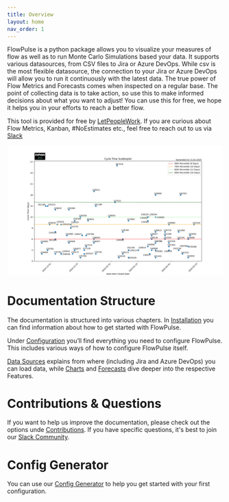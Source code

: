 ```yaml
---
title: Overview
layout: home
nav_order: 1
---
```


FlowPulse is a python package allows you to visualize your measures of flow as well as to run Monte Carlo Simulations based your data. It supports various datasources, from CSV files to Jira or Azure DevOps.
While csv is the most flexible datasource, the connection to your Jira or Azure DevOps will allow you to run it continuously with the latest data. The true power of Flow Metrics and Forecasts comes when inspected on a regular base. The point of collecting data is to take action, so use this to make informed decisions about what you want to adjust! You can use this for free, we hope it helps you in your efforts to reach a better flow.

This tool is provided for free by [LetPeopleWork](https://letpeople.work). If you are curious about Flow Metrics, Kanban, #NoEstimates etc., feel free to reach out to us via [Slack](https://join.slack.com/t/let-people-work/shared_invite/zt-2y0zfim85-qhbgt8N0yw90G1P~JWXvlg)

![Cycle Time Scatterplot](./assets/charts/CycleTime.png)

# Documentation Structure
The documentation is structured into various chapters. In [Installation](./installation/installation.html) you can find information about how to get started with FlowPulse.

Under [Configuration](./configuration/configuration.html) you’ll find everything you need to configure FlowPulse. This includes various ways of how to configure FlowPulse itself.

[Data Sources](./datasource/datasources.html) explains from where (including Jira and Azure DevOps) you can load data, while [Charts](./charts/charts.html) and [Forecasts](./forecasts/forecasts.html) dive deeper into the respective Features.


# Contributions & Questions
If you want to help us improve the documentation, please check out the options unde [Contributions](./contributions/contributions.html). If you have specific questions, it's best to join our [Slack Community](https://join.slack.com/t/let-people-work/shared_invite/zt-2y0zfim85-qhbgt8N0yw90G1P~JWXvlg).

# Config Generator
You can use our [Config Generator](./configgenerator.html) to help you get started with your first configuration.